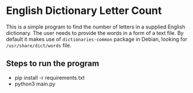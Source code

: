# English Dictionary Letter Count

This is a simple program to find the number of letters in a supplied English dictionary. The user needs to provide the words in a form of a text file. By default it makes use of `dictionaries-common` package in Debian, looking for `/usr/share/dict/words` file.

## Steps to run the program
* pip install -r requirements.txt
* python3 main.py